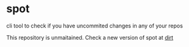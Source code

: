 # spot

cli tool to check if you have uncommited changes in any of your repos


This repository is unmaitained. Check a new version of spot at [dirt](https://github.com/crnvl96/dirt)

